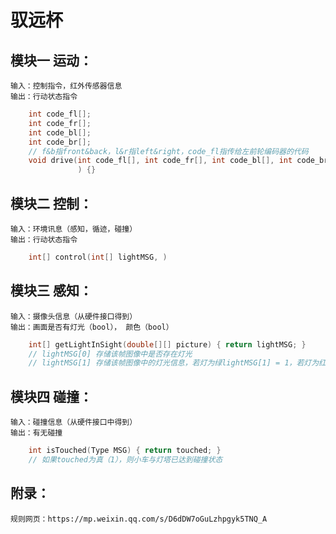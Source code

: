 # 驭远杯
## 模块一 运动：
    输入：控制指令，红外传感器信息 
    输出：行动状态指令
```cpp
    int code_fl[];
    int code_fr[];
    int code_bl[];
    int code_br[];
    // f&b指front&back，l&r指left&right，code_fl指传给左前轮编码器的代码
    void drive(int code_fl[], int code_fr[], int code_bl[], int code_br[]
               ) {}
```
## 模块二 控制：
    输入：环境讯息（感知，循迹，碰撞） 
    输出：行动状态指令
```cpp
    int[] control(int[] lightMSG, )
```
## 模块三 感知：
    输入：摄像头信息（从硬件接口得到）
    输出：画面是否有灯光（bool）， 颜色（bool）
```cpp 
    int[] getLightInSight(double[][] picture) { return lightMSG; }
    // lightMSG[0] 存储该帧图像中是否存在灯光
    // lightMSG[1] 存储该帧图像中的灯光信息，若灯为绿lightMSG[1] = 1，若灯为红lightMSG[1] = 0
```
## 模块四 碰撞：
    输入：碰撞信息（从硬件接口中得到）
    输出：有无碰撞
```cpp 
    int isTouched(Type MSG) { return touched; }
    // 如果touched为真（1），则小车与灯塔已达到碰撞状态
```
## 附录：
    规则网页：https://mp.weixin.qq.com/s/D6dDW7oGuLzhpgyk5TNQ_A
    
